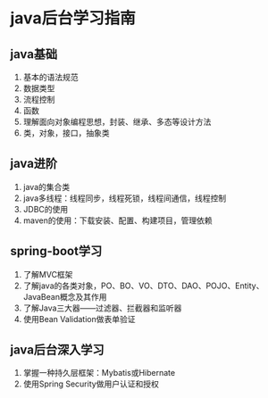 # java后台学习指南

## java基础

1. 基本的语法规范 
2. 数据类型
3. 流程控制
4. 函数
5. 理解面向对象编程思想，封装、继承、多态等设计方法
6. 类，对象，接口，抽象类

## java进阶

1. java的集合类
2. java多线程：线程同步，线程死锁，线程间通信，线程控制
3. JDBC的使用
4. maven的使用：下载安装、配置、构建项目，管理依赖

## spring-boot学习

1. 了解MVC框架
2. 了解java的各类对象，PO、BO、VO、DTO、DAO、POJO、Entity、JavaBean概念及其作用
3. 了解Java三大器——过滤器、拦截器和监听器
4. 使用Bean Validation做表单验证

## java后台深入学习

1. 掌握一种持久层框架：Mybatis或Hibernate
2. 使用Spring Security做用户认证和授权

